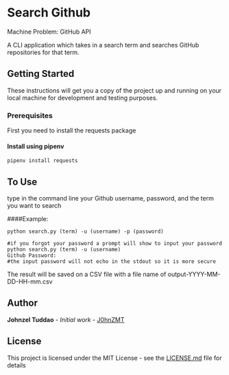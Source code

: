 # Search Github
Machine Problem: GitHub API

A CLI application which takes in a search term and searches GitHub repositories for that term.

## Getting Started

These instructions will get you a copy of the project up and running on your local machine for development and testing purposes.

### Prerequisites

First you need to install the requests package

#### Install using pipenv

```
pipenv install requests
```

## To Use

type in the command line your Github username, password, and the term you want to search

####Example:
```
python search.py (term) -u (username) -p (password)

#if you forgot your password a prompt will show to input your password
python search.py (term) -u (username)
Github Password:
#the input password will not echo in the stdout so it is more secure
```

The result will be saved on a CSV file with a file name of output-YYYY-MM-DD-HH-mm.csv

## Author
**Johnzel Tuddao** - *Initial work* - [J0hnZMT](https://github.com/J0hnZMT)

## License
This project is licensed under the MIT License - see the [LICENSE.md](LICENSE.md) file for details

